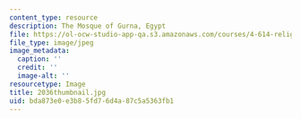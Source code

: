 ```yaml
---
content_type: resource
description: The Mosque of Gurna, Egypt
file: https://ol-ocw-studio-app-qa.s3.amazonaws.com/courses/4-614-religious-architecture-and-islamic-cultures-fall-2002/bda873e0e3b85fd76d4a87c5a5363fb1_2036thumbnail.jpg
file_type: image/jpeg
image_metadata:
  caption: ''
  credit: ''
  image-alt: ''
resourcetype: Image
title: 2036thumbnail.jpg
uid: bda873e0-e3b8-5fd7-6d4a-87c5a5363fb1
---
```

